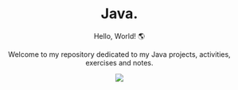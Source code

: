<h1 align="center">Java.</h1>

<p align="center">Hello, World! 🌎</p>
<p align="center">Welcome to my repository dedicated to my Java projects, activities, exercises and notes.</p>

<div align="center">
  <img src="https://user-images.githubusercontent.com/87160095/181148029-9b15dc91-4685-4b0b-9fd2-0ba76c2f7d3f.png">
</div>

